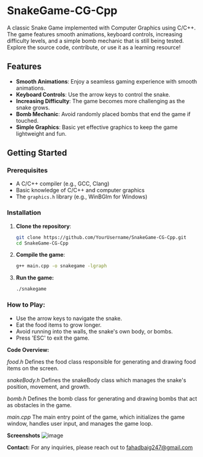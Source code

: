 # SnakeGame-CG-Cpp
A classic Snake Game implemented with Computer Graphics using C/C++. The game features smooth animations, keyboard controls, increasing difficulty levels, and a simple bomb mechanic that is still being tested. Explore the source code, contribute, or use it as a learning resource!

## Features

- **Smooth Animations**: Enjoy a seamless gaming experience with smooth animations.
- **Keyboard Controls**: Use the arrow keys to control the snake.
- **Increasing Difficulty**: The game becomes more challenging as the snake grows.
- **Bomb Mechanic**: Avoid randomly placed bombs that end the game if touched.
- **Simple Graphics**: Basic yet effective graphics to keep the game lightweight and fun.

## Getting Started

### Prerequisites

- A C/C++ compiler (e.g., GCC, Clang)
- Basic knowledge of C/C++ and computer graphics
- The `graphics.h` library (e.g., WinBGIm for Windows)

### Installation

1. **Clone the repository**:
   ```bash
   git clone https://github.com/YourUsername/SnakeGame-CG-Cpp.git
   cd SnakeGame-CG-Cpp
2. **Compile the game**:
    ```bash
   g++ main.cpp -o snakegame -lgraph
3. **Run the game:**
   ```bash
   ./snakegame

### How to Play: 
- Use the arrow keys to navigate the snake.
- Eat the food items to grow longer.
- Avoid running into the walls, the snake's own body, or bombs.
- Press 'ESC' to exit the game.

**Code Overview:**

_food.h_
Defines the food class responsible for generating and drawing food items on the screen.

_snakeBody.h_
Defines the snakeBody class which manages the snake's position, movement, and growth.

_bomb.h_
Defines the bomb class for generating and drawing bombs that act as obstacles in the game.

_main.cpp_
The main entry point of the game, which initializes the game window, handles user input, and manages the game loop.

**Screenshots**
![image](https://github.com/CosmoKramer0/SnakeGame-CG-Cpp/assets/122899893/7681b76b-fd65-4661-ace9-7f4871cba5a6)

**Contact:**
For any inquiries, please reach out to fahadbaig247@gmail.com
